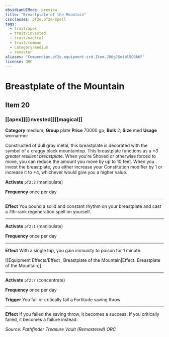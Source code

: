 ```yaml
---
obsidianUIMode: preview
title: "Breastplate of the Mountain"
cssclasses: pf2e,pf2e-spell
tags:
  - trait/apex
  - trait/invested
  - trait/magical
  - trait/common
  - category/medium
  - remaster
aliases: "Compendium.pf2e.equipment-srd.Item.JU6gJSmibl5Q3k6F"
license: ORC
---
```

# Breastplate of the Mountain
## Item 20
### [[apex]][[invested]][[magical]]

**Category** medium; **Group** plate
**Price** 70000 gp; 
**Bulk** 2; **Size** med
**Usage** wornarmor

Constructed of dull gray metal, this breastplate is decorated with the symbol of a craggy black mountaintop. This breastplate functions as a _+3 greater resilient breastplate_. When you're Shoved or otherwise forced to move, you can reduce the amount you move by up to 10 feet. When you invest the breastplate, you either increase your Constitution modifier by 1 or increase it to +4, whichever would give you a higher value.

**Activate** `pf2:2` (manipulate)

**Frequency** once per day

* * *

**Effect** You pound a solid and constant rhythm on your breastplate and cast a 7th-rank regeneration spell on yourself.

* * *

**Activate** `pf2:1` (manipulate)

**Frequency** once per day

* * *

**Effect** With a single tap, you gain immunity to poison for 1 minute.

[[Equipment Effects/Effect_ Breastplate of the Mountain|Effect: Breastplate of the Mountain]]

* * *

**Activate** `pf2:r` (concentrate)

**Frequency** once per day

**Trigger** You fail or critically fail a Fortitude saving throw

* * *

**Effect** If you failed the saving throw, it becomes a success. If you critically failed, it becomes a failure instead.

*Source: Pathfinder Treasure Vault (Remastered)*
*ORC*